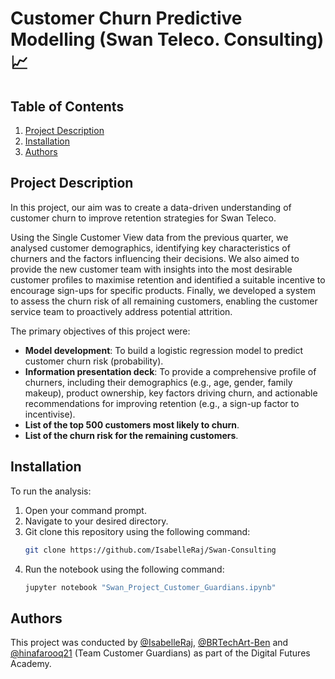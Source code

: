 # Customer Churn Predictive Modelling (Swan Teleco. Consulting) 📈

## Table of Contents
1. [Project Description](#project-description)
2. [Installation](#installation)
3. [Authors](#authors)

## Project Description
In this project, our aim was to create a data-driven understanding of customer churn to improve retention strategies for Swan Teleco.

Using the Single Customer View data from the previous quarter, we analysed customer demographics, identifying key characteristics of churners and the factors influencing their decisions. We also aimed to provide the new customer team with insights into the most desirable customer profiles to maximise retention and identified a suitable incentive to encourage sign-ups for specific products. Finally, we developed a system to assess the churn risk of all remaining customers, enabling the customer service team to proactively address potential attrition.

The primary objectives of this project were:
- **Model development**: To build a logistic regression model to predict customer churn risk (probability).
- **Information presentation deck**: To provide a comprehensive profile of churners, including their demographics (e.g., age, gender, family makeup), product ownership, key factors driving churn, and actionable recommendations for improving retention (e.g., a sign-up factor to incentivise).
- **List of the top 500 customers most likely to churn**.
- **List of the churn risk for the remaining customers**.

## Installation
To run the analysis:
1. Open your command prompt.
2. Navigate to your desired directory.
3. Git clone this repository using the following command:
   ```bash
   git clone https://github.com/IsabelleRaj/Swan-Consulting
   ```
4. Run the notebook using the following command:
   ```bash
   jupyter notebook "Swan_Project_Customer_Guardians.ipynb"
   ```
   
## Authors
This project was conducted by [@IsabelleRaj](https://github.com/IsabelleRaj), [@BRTechArt-Ben](https://github.com/BRTechArt-Ben) and [@hinafarooq21](https://github.com/hinafarooq21) (Team Customer Guardians) as part of the Digital Futures Academy.
